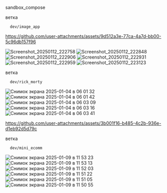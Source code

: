 sandbox_compose

ветка
```
  dev/image_app
```

https://github.com/user-attachments/assets/9d512a3e-77ca-4a7d-bb00-5c96db157f96

![Screenshot_20250112_222758](https://github.com/user-attachments/assets/47eb1c39-9566-417f-99d6-d70f41f99d0f)
![Screenshot_20250112_222848](https://github.com/user-attachments/assets/ef193e3c-762e-482d-b145-a12032148dc3)
![Screenshot_20250112_222906](https://github.com/user-attachments/assets/c2347009-2513-472e-84e7-639b7c0a7a87)
![Screenshot_20250112_222931](https://github.com/user-attachments/assets/c2542a1f-fc2f-4d7a-9b64-151da1981b45)
![Screenshot_20250112_222959](https://github.com/user-attachments/assets/91384469-3053-4b41-ad1f-ebda353703d2)
![Screenshot_20250112_223123](https://github.com/user-attachments/assets/cfdc792f-6f9b-44dc-a139-48cb6b2cea8f)

ветка
```
  dev/rick_morty
```

![Снимок экрана 2025-01-04 в 06 01 32](https://github.com/user-attachments/assets/d022bba1-dba2-4aa9-af8f-ad8afd041912)
![Снимок экрана 2025-01-04 в 06 01 42](https://github.com/user-attachments/assets/dfb711a8-c562-4a97-914b-c6b6fa064515)
![Снимок экрана 2025-01-04 в 06 03 09](https://github.com/user-attachments/assets/38f73c9e-3f56-435a-ad3b-b594ac80172b)
![Снимок экрана 2025-01-04 в 06 03 16](https://github.com/user-attachments/assets/0f07550d-5fc1-4dce-80b7-71ba55be98e7)
![Снимок экрана 2025-01-04 в 06 03 41](https://github.com/user-attachments/assets/fdd5786c-3a40-4211-b339-ea09a1df8e18)

https://github.com/user-attachments/assets/3b001f16-b485-4c2b-936e-d1eb92d5d79c

ветка
```
  dev/mini_ecomm
```

![Снимок экрана 2025-01-09 в 11 53 23](https://github.com/user-attachments/assets/379cb810-36df-4ff2-8622-5d25349c7f9b)
![Снимок экрана 2025-01-09 в 11 53 13](https://github.com/user-attachments/assets/d5061080-907d-4119-98b0-2dddda5f14c8)
![Снимок экрана 2025-01-09 в 11 52 03](https://github.com/user-attachments/assets/eda6070c-f7c8-4220-873e-aeb6b44e6247)
![Снимок экрана 2025-01-09 в 11 51 22](https://github.com/user-attachments/assets/6f7eefd3-359e-4a30-bc74-210235ca44a4)
![Снимок экрана 2025-01-09 в 11 51 05](https://github.com/user-attachments/assets/fd595939-62a9-4448-8dd9-5a86115a7766)
![Снимок экрана 2025-01-09 в 11 50 55](https://github.com/user-attachments/assets/fbfde147-377c-4835-9c0f-f34b716eca09)


